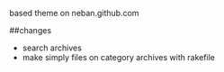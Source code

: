based theme on neban.github.com

##changes
- search archives
- make simply files on category archives with rakefile

